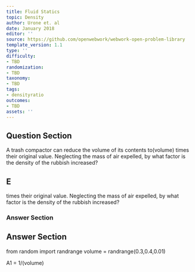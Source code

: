 ```yaml
---
title: Fluid Statics
topic: Density
author: Urone et. al
date: January 2018
editor: ''
source: https://github.com/openwebwork/webwork-open-problem-library
template_version: 1.1
type: ''
difficulty:
- TBD
randomization:
- TBD
taxonomy:
- TBD
tags:
- densityratio
outcomes:
- TBD
assets: ''
---
```


## Question Section 

A trash compactor can reduce the volume of its contents to(volume) times their original value. Neglecting the mass of air expelled, by what factor is the density of the rubbish increased?

## E
times their original value. Neglecting the mass of air expelled, by what factor is the density of the rubbish increased?
### Answer Section


## Answer Section

from random import randrange
volume = randrange(0.3,0.4,0.01)

A1 = 1/(volume)